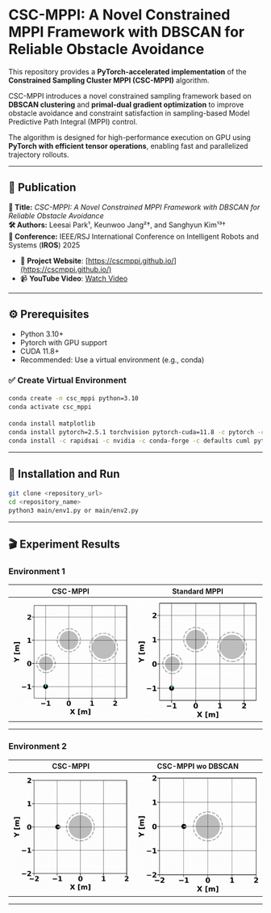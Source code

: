 # CSC-MPPI: A Novel Constrained MPPI Framework with DBSCAN for Reliable Obstacle Avoidance

This repository provides a **PyTorch-accelerated implementation** of the **Constrained Sampling Cluster MPPI (CSC-MPPI)** algorithm.

CSC-MPPI introduces a novel constrained sampling framework based on **DBSCAN clustering** and **primal-dual gradient optimization** to improve obstacle avoidance and constraint satisfaction in sampling-based Model Predictive Path Integral (MPPI) control.

The algorithm is designed for high-performance execution on GPU using **PyTorch with efficient tensor operations**, enabling fast and parallelized trajectory rollouts.

---

## 📰 Publication

**📄 Title:** *CSC-MPPI: A Novel Constrained MPPI Framework with DBSCAN for Reliable Obstacle Avoidance*  
**🛠 Authors:** Leesai Park¹, Keunwoo Jang²†, and Sanghyun Kim¹³†  
**📅 Conference:** IEEE/RSJ International Conference on Intelligent Robots and Systems (**IROS**) 2025  
- 🔗 **Project Website**: [https://cscmppi.github.io/](https://cscmppi.github.io/)
- 📹 **YouTube Video**: [Watch Video](https://www.youtube.com/watch?v=NM2Q5UQGleM&feature=youtu.be)
---

## ⚙️ Prerequisites

- Python 3.10+
- Pytorch with GPU support
- CUDA 11.8+
- Recommended: Use a virtual environment (e.g., conda)

### ✅ Create Virtual Environment


```bash
conda create -n csc_mppi python=3.10
conda activate csc_mppi

conda install matplotlib
conda install pytorch=2.5.1 torchvision pytorch-cuda=11.8 -c pytorch -c nvidia
conda install -c rapidsai -c nvidia -c conda-forge -c defaults cuml python=3.10 cudatoolkit=11.8

```

---

## 🚀 Installation and Run

```bash
git clone <repository_url>
cd <repository_name>
python3 main/env1.py or main/env2.py
```

---

## 🎬 Experiment Results

### Environment 1

| CSC-MPPI | Standard MPPI |
|---------------|----------|
| ![](gifs/env1_csc-mppi.gif) | ![](gifs/env1_standard_mppi.gif) |

---

### Environment 2

| CSC-MPPI | CSC-MPPI wo DBSCAN |
|---------------|----------|
| ![](gifs/env2_csc-mppi.gif) | ![](gifs/env2_csc-mppi_wo_dbscan.gif) |

---
